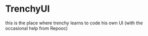 # TrenchyUI
this is the place where trenchy learns to code his own UI (with the occasional help from Repooc)